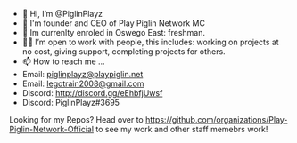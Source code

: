 - 👋 Hi, I’m @PiglinPlayz
- 🏢 I'm founder and CEO of Play Piglin Network MC
- 🏫 Im currenlty enroled in Oswego East: freshman. 
- 🤝🏻 I’m open to work with people, this includes: working on projects at no cost, giving support, completing projects for others.  
- 📫 How to reach me ...
- Email:     piglinplayz@playpiglin.net
- Email:     legotrain2008@gmail.com
- Discord:   http://discord.gg/eEhbfjUwsf
- Discord:   PiglinPlayz#3695

Looking for my Repos?
  Head over to https://github.com/organizations/Play-Piglin-Network-Official to see my work and other staff memebrs work!
